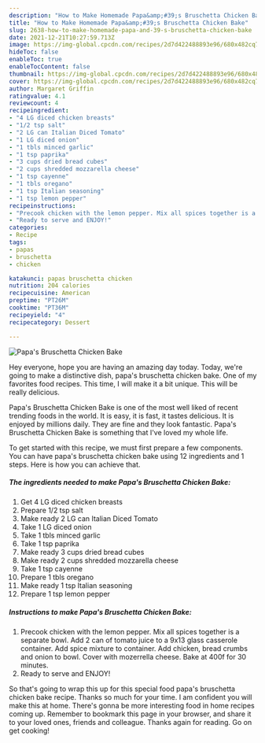 ```yaml
---
description: "How to Make Homemade Papa&amp;#39;s Bruschetta Chicken Bake"
title: "How to Make Homemade Papa&amp;#39;s Bruschetta Chicken Bake"
slug: 2638-how-to-make-homemade-papa-and-39-s-bruschetta-chicken-bake
date: 2021-12-21T10:27:59.713Z
image: https://img-global.cpcdn.com/recipes/2d7d422488893e96/680x482cq70/papas-bruschetta-chicken-bake-recipe-main-photo.jpg
hideToc: false
enableToc: true
enableTocContent: false
thumbnail: https://img-global.cpcdn.com/recipes/2d7d422488893e96/680x482cq70/papas-bruschetta-chicken-bake-recipe-main-photo.jpg
cover: https://img-global.cpcdn.com/recipes/2d7d422488893e96/680x482cq70/papas-bruschetta-chicken-bake-recipe-main-photo.jpg
author: Margaret Griffin
ratingvalue: 4.1
reviewcount: 4
recipeingredient:
- "4 LG diced chicken breasts"
- "1/2 tsp salt"
- "2 LG can Italian Diced Tomato"
- "1 LG diced onion"
- "1 tbls minced garlic"
- "1 tsp paprika"
- "3 cups dried bread cubes"
- "2 cups shredded mozzarella cheese"
- "1 tsp cayenne"
- "1 tbls oregano"
- "1 tsp Italian seasoning"
- "1 tsp lemon pepper"
recipeinstructions:
- "Precook chicken with the lemon pepper. Mix all spices together is a separate bowl. Add 2 can of tomato juice to a 9x13 glass casserole container. Add spice mixture to container. Add chicken, bread crumbs and onion to bowl. Cover with mozerrella cheese. Bake at 400f for 30 minutes."
- "Ready to serve and ENJOY!"
categories:
- Recipe
tags:
- papas
- bruschetta
- chicken

katakunci: papas bruschetta chicken 
nutrition: 204 calories
recipecuisine: American
preptime: "PT26M"
cooktime: "PT36M"
recipeyield: "4"
recipecategory: Dessert

---
```



![Papa&#39;s Bruschetta Chicken Bake](https://img-global.cpcdn.com/recipes/2d7d422488893e96/680x482cq70/papas-bruschetta-chicken-bake-recipe-main-photo.jpg)

Hey everyone, hope you are having an amazing day today. Today, we're going to make a distinctive dish, papa&#39;s bruschetta chicken bake. One of my favorites food recipes. This time, I will make it a bit unique. This will be really delicious.

Papa&#39;s Bruschetta Chicken Bake is one of the most well liked of recent trending foods in the world. It is easy, it is fast, it tastes delicious. It is enjoyed by millions daily. They are fine and they look fantastic. Papa&#39;s Bruschetta Chicken Bake is something that I've loved my whole life.




To get started with this recipe, we must first prepare a few components. You can have papa&#39;s bruschetta chicken bake using 12 ingredients and 1 steps. Here is how you can achieve that.

<!--inarticleads1-->

##### The ingredients needed to make Papa&#39;s Bruschetta Chicken Bake:

1. Get 4 LG diced chicken breasts
1. Prepare 1/2 tsp salt
1. Make ready 2 LG can Italian Diced Tomato
1. Take 1 LG diced onion
1. Take 1 tbls minced garlic
1. Take 1 tsp paprika
1. Make ready 3 cups dried bread cubes
1. Make ready 2 cups shredded mozzarella cheese
1. Take 1 tsp cayenne
1. Prepare 1 tbls oregano
1. Make ready 1 tsp Italian seasoning
1. Prepare 1 tsp lemon pepper




<!--inarticleads2-->

##### Instructions to make Papa&#39;s Bruschetta Chicken Bake:

1. Precook chicken with the lemon pepper. Mix all spices together is a separate bowl. Add 2 can of tomato juice to a 9x13 glass casserole container. Add spice mixture to container. Add chicken, bread crumbs and onion to bowl. Cover with mozerrella cheese. Bake at 400f for 30 minutes.
1. Ready to serve and ENJOY!



So that's going to wrap this up for this special food papa&#39;s bruschetta chicken bake recipe. Thanks so much for your time. I am confident you will make this at home. There's gonna be more interesting food in home recipes coming up. Remember to bookmark this page in your browser, and share it to your loved ones, friends and colleague. Thanks again for reading. Go on get cooking!
